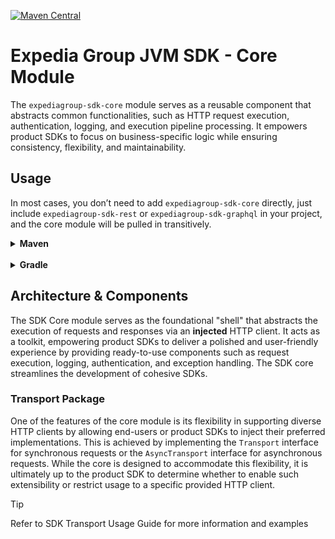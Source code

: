 [![Maven Central](https://img.shields.io/maven-central/v/com.expediagroup/expediagroup-sdk-core.svg)](https://search.maven.org/artifact/com.expediagroup/expediagroup-sdk-core)

# Expedia Group JVM SDK - Core Module
The `expediagroup-sdk-core` module serves as a reusable component that abstracts common functionalities, such as HTTP request execution, authentication, logging, and execution pipeline processing. It empowers product SDKs to focus on business-specific logic while ensuring consistency, flexibility, and maintainability.

## Usage
In most cases, you don’t need to add `expediagroup-sdk-core` directly, just include `expediagroup-sdk-rest` or `expediagroup-sdk-graphql` in your project, and the core module will be pulled in transitively.

<details>
  <summary><strong>Maven</strong></summary>

  Add the `expediagroup-sdk-core` as a dependency in your `pom.xml`:

  ```xml
  <dependency>
    <groupId>com.expediagroup</groupId>
    <artifactId>expediagroup-sdk-core</artifactId>
    <version>{latest-version}</version>
  </dependency>
  ```
</details>

<br />

<details>
  <summary><strong>Gradle</strong></summary>

  Add the `expediagroup-sdk-core` as a dependency in your `build.gradle`:

  ```gradle
  implementation 'com.expediagroup:expediagroup-sdk-core:{latest-version}'
  ```
</details>

## Architecture & Components
The SDK Core module serves as the foundational "shell" that abstracts the execution of requests and responses via an **injected** HTTP client. It acts as a toolkit, empowering product SDKs to deliver a polished and user-friendly experience by providing ready-to-use components such as request execution, logging, authentication, and exception handling. The SDK core streamlines the development of cohesive SDKs.

### Transport Package
One of the features of the core module is its flexibility in supporting diverse HTTP clients by allowing end-users or product SDKs to inject their preferred implementations. This is achieved by implementing the `Transport` interface for synchronous requests or the `AsyncTransport` interface for asynchronous requests. While the core is designed to accommodate this flexibility, it is ultimately up to the product SDK to determine whether to enable such extensibility or restrict usage to a specific provided HTTP client.

> [!TIP]
> Refer to SDK Transport Usage Guide for more information and examples




